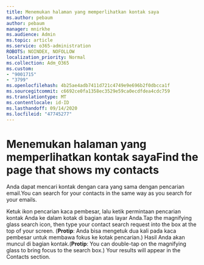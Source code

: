 ```yaml
---
title: Menemukan halaman yang memperlihatkan kontak saya
ms.author: pebaum
author: pebaum
manager: mnirkhe
ms.audience: Admin
ms.topic: article
ms.service: o365-administration
ROBOTS: NOINDEX, NOFOLLOW
localization_priority: Normal
ms.collection: Adm_O365
ms.custom:
- "9001715"
- "3799"
ms.openlocfilehash: 4b25ae4adb7411d721c4749e9e696b2f0dbcca1f
ms.sourcegitcommit: c6692ce0fa1358ec3529e59ca0ecdfdea4cdc759
ms.translationtype: MT
ms.contentlocale: id-ID
ms.lasthandoff: 09/14/2020
ms.locfileid: "47745277"
---
```

# <a name="find-the-page-that-shows-my-contacts"></a><span data-ttu-id="ba85c-102">Menemukan halaman yang memperlihatkan kontak saya</span><span class="sxs-lookup"><span data-stu-id="ba85c-102">Find the page that shows my contacts</span></span>

<span data-ttu-id="ba85c-103">Anda dapat mencari kontak dengan cara yang sama dengan pencarian email.</span><span class="sxs-lookup"><span data-stu-id="ba85c-103">You can search for your contacts in the same way as you search for your emails.</span></span>
 
<span data-ttu-id="ba85c-104">Ketuk ikon pencarian kaca pembesar, lalu ketik permintaan pencarian kontak Anda ke dalam kotak di bagian atas layar Anda.</span><span class="sxs-lookup"><span data-stu-id="ba85c-104">Tap the magnifying glass search icon, then type your contact search request into the box at the top of your screen.</span></span> <span data-ttu-id="ba85c-105">(**Protip**: Anda bisa mengetuk dua kali pada kaca pembesar untuk membawa fokus ke kotak pencarian.) Hasil Anda akan muncul di bagian kontak.</span><span class="sxs-lookup"><span data-stu-id="ba85c-105">(**Protip**: You can double-tap on the magnifying glass to bring focus to the search box.) Your results will appear in the Contacts section.</span></span>
